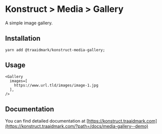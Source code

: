 # Konstruct > Media > Gallery

A simple image gallery.

## Installation

`yarn add @traaidmark/konstruct-media-gallery;`

## Usage

````
<Gallery
  images=[
    https://www.url.tld/images/image-1.jpg
  ],
/>
````

## Documentation

You can find detailed documentation at [https://konstruct.traaidmark.com](https://konstruct.traaidmark.com/?path=/docs/media-gallery--demo)
